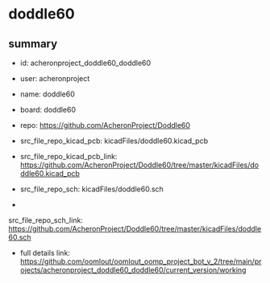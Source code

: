 # doddle60
 
## summary 
* id: acheronproject_doddle60_doddle60
* user: acheronproject
* name: doddle60
* board: doddle60
* repo: https://github.com/AcheronProject/Doddle60
* src_file_repo_kicad_pcb: kicadFiles/doddle60.kicad_pcb
* src_file_repo_kicad_pcb_link: https://github.com/AcheronProject/Doddle60/tree/master/kicadFiles/doddle60.kicad_pcb


* src_file_repo_sch: kicadFiles/doddle60.sch
*
 src_file_repo_sch_link: https://github.com/AcheronProject/Doddle60/tree/master/kicadFiles/doddle60.sch
* full details link: https://github.com/oomlout/oomlout_oomp_project_bot_v_2/tree/main/projects/acheronproject_doddle60_doddle60/current_version/working  






